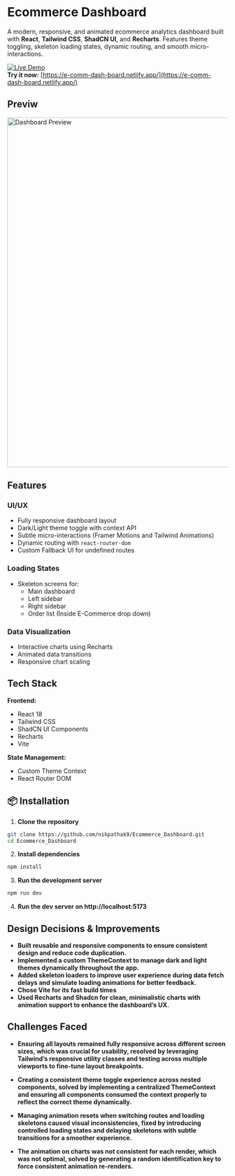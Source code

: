 # Ecommerce Dashboard

A modern, responsive, and animated ecommerce analytics dashboard built with **React**, **Tailwind CSS**, **ShadCN UI**, and **Recharts**. Features theme toggling, skeleton loading states, dynamic routing, and smooth micro-interactions.

[![Live Demo](https://img.shields.io/badge/🚀_Live_Demo-Open-blue?style=for-the-badge&logo=netlify)](https://e-comm-dash-board.netlify.app/)  
**Try it now:** [https://e-comm-dash-board.netlify.app/](https://e-comm-dash-board.netlify.app/)

## Previw
<img src="https://github.com/user-attachments/assets/6575cc67-c248-4c7a-9c5c-4dcfcb4dc0d8" alt="Dashboard Preview" width="800" />

## Features

### UI/UX
- Fully responsive dashboard layout
- Dark/Light theme toggle with context API
- Subtle micro-interactions (Framer Motions and Tailwind Animations)
- Dynamic routing with `react-router-dom`
- Custom Fallback UI for undefined routes

### Loading States
- Skeleton screens for:
  - Main dashboard
  - Left sidebar
  - Right sidebar
  - Order list (Inside E-Commerce drop down)

### Data Visualization
- Interactive charts using Recharts
- Animated data transitions
- Responsive chart scaling

## Tech Stack

**Frontend:**
- React 18
- Tailwind CSS
- ShadCN UI Components
- Recharts
- Vite

**State Management:**
- Custom Theme Context
- React Router DOM

## 📦 Installation

1. **Clone the repository**
  ```bash
  git clone https://github.com/nikpathak9/Ecommerce_Dashboard.git
  cd Ecommerce_Dashboard
  ```

2. **Install dependencies**
  ```bash
  npm install
  ```

3. **Run the development server**
  ```bash
  npm run dev
  ```

4. **Run the dev server on http://localhost:5173**

## Design Decisions & Improvements

- **Built reusable and responsive components to ensure consistent design and reduce code duplication.**
- **Implemented a custom ThemeContext to manage dark and light themes dynamically throughout the app.**
- **Added skeleton loaders to improve user experience during data fetch delays and simulate loading animations for better feedback.**
- **Chose Vite for its fast build times**
- **Used Recharts and Shadcn for clean, minimalistic charts with animation support to enhance the dashboard’s UX.**

## Challenges Faced
- **Ensuring all layouts remained fully responsive across different screen sizes, which was crucial for usability, resolved by leveraging Tailwind’s responsive utility classes and testing across multiple viewports to fine-tune layout breakpoints.**

- **Creating a consistent theme toggle experience across nested components, solved by implementing a centralized ThemeContext and ensuring all components consumed the context properly to reflect the correct theme dynamically.**

- **Managing animation resets when switching routes and loading skeletons caused visual inconsistencies, fixed by introducing controlled loading states and delaying skeletons with subtle transitions for a smoother experience.**

- **The animation on charts was not consistent for each render, which was not optimal, solved by generating a random identification key to force consistent animation re-renders.**
